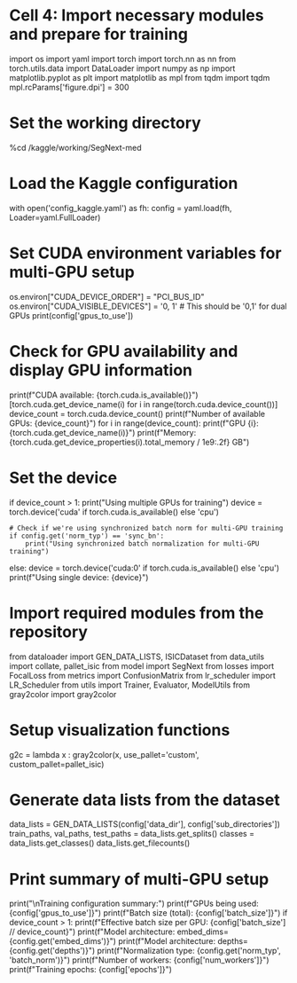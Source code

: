 # Cell 4: Import necessary modules and prepare for training

import os
import yaml
import torch
import torch.nn as nn
from torch.utils.data import DataLoader
import numpy as np
import matplotlib.pyplot as plt
import matplotlib as mpl
from tqdm import tqdm
mpl.rcParams['figure.dpi'] = 300

# Set the working directory
%cd /kaggle/working/SegNext-med

# Load the Kaggle configuration
with open('config_kaggle.yaml') as fh:
    config = yaml.load(fh, Loader=yaml.FullLoader)

# Set CUDA environment variables for multi-GPU setup
os.environ["CUDA_DEVICE_ORDER"] = "PCI_BUS_ID"
os.environ["CUDA_VISIBLE_DEVICES"] = '0, 1'  # This should be '0,1' for dual GPUs
print(config['gpus_to_use'])

# Check for GPU availability and display GPU information
print(f"CUDA available: {torch.cuda.is_available()}")
[torch.cuda.get_device_name(i) for i in range(torch.cuda.device_count())]
device_count = torch.cuda.device_count()
print(f"Number of available GPUs: {device_count}")
for i in range(device_count):
    print(f"GPU {i}: {torch.cuda.get_device_name(i)}")
    print(f"Memory: {torch.cuda.get_device_properties(i).total_memory / 1e9:.2f} GB")

# Set the device
if device_count > 1:
    print("Using multiple GPUs for training")
    device = torch.device('cuda' if torch.cuda.is_available() else 'cpu')
    
    # Check if we're using synchronized batch norm for multi-GPU training
    if config.get('norm_typ') == 'sync_bn':
        print("Using synchronized batch normalization for multi-GPU training")
else:
    device = torch.device('cuda:0' if torch.cuda.is_available() else 'cpu')
    print(f"Using single device: {device}")

# Import required modules from the repository
from dataloader import GEN_DATA_LISTS, ISICDataset
from data_utils import collate, pallet_isic
from model import SegNext
from losses import FocalLoss
from metrics import ConfusionMatrix
from lr_scheduler import LR_Scheduler
from utils import Trainer, Evaluator, ModelUtils
from gray2color import gray2color

# Setup visualization functions
g2c = lambda x : gray2color(x, use_pallet='custom', custom_pallet=pallet_isic)

# Generate data lists from the dataset
data_lists = GEN_DATA_LISTS(config['data_dir'], config['sub_directories'])
train_paths, val_paths, test_paths = data_lists.get_splits()
classes = data_lists.get_classes()
data_lists.get_filecounts()

# Print summary of multi-GPU setup
print("\nTraining configuration summary:")
print(f"GPUs being used: {config['gpus_to_use']}")
print(f"Batch size (total): {config['batch_size']}")
if device_count > 1:
    print(f"Effective batch size per GPU: {config['batch_size'] // device_count}")
print(f"Model architecture: embed_dims={config.get('embed_dims')}")
print(f"Model architecture: depths={config.get('depths')}")
print(f"Normalization type: {config.get('norm_typ', 'batch_norm')}")
print(f"Number of workers: {config['num_workers']}")
print(f"Training epochs: {config['epochs']}") 